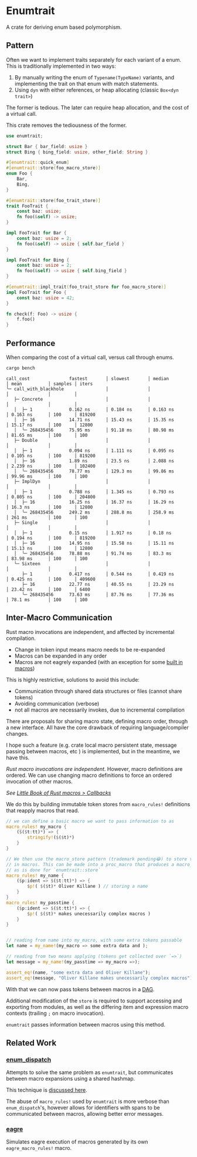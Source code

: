 # Enumtrait
A crate for deriving enum based polymorphism.

## Pattern
Often we want to implement traits separately for each variant of a enum.
This is traditionally implemented in two ways:
1. By manually writing the enum of `Typename(TypeName)` variants, and implementing the trait on that enum with match statements.
2. Using `dyn` with either references, or heap allocating (classic `Box<dyn trait>`)

The former is tedious. The later can require heap allocation, and the cost of a virtual call.

This crate removes the tediousness of the former.
```rust
use enumtrait;

struct Bar { bar_field: usize }
struct Bing { bing_field: usize, other_field: String }

#[enumtrait::quick_enum]
#[enumtrait::store(foo_macro_store)]
enum Foo {
    Bar,
    Bing,
}

#[enumtrait::store(foo_trait_store)]
trait FooTrait {
    const baz: usize;
    fn foo(&self) -> usize;
}

impl FooTrait for Bar {
    const baz: usize = 2;  
    fn foo(&self) -> usize { self.bar_field }
}

impl FooTrait for Bing {  
    const baz: usize = 2;
    fn foo(&self) -> usize { self.bing_field }
}

#[enumtrait::impl_trait(foo_trait_store for foo_macro_store)]
impl FooTrait for Foo {
    const baz: usize = 42;
}

fn check(f: Foo) -> usize {
    f.foo()
}
```

## Performance
When comparing the cost of a virtual call, versus call through enums.
```bash
cargo bench
```
```text
call_cost               fastest       │ slowest       │ median        │ mean          │ samples │ iters
╰─ call_with_blackhole                │               │               │               │         │
   ├─ Concrete                        │               │               │               │         │
   │  ├─ 1              0.162 ns      │ 0.184 ns      │ 0.163 ns      │ 0.163 ns      │ 100     │ 819200
   │  ├─ 16             14.71 ns      │ 15.43 ns      │ 15.35 ns      │ 15.17 ns      │ 100     │ 12800
   │  ╰─ 268435456      75.95 ms      │ 91.18 ms      │ 80.98 ms      │ 81.65 ms      │ 100     │ 100
   ├─ Double                          │               │               │               │         │
   │  ├─ 1              0.094 ns      │ 1.111 ns      │ 0.095 ns      │ 0.105 ns      │ 100     │ 819200
   │  ├─ 16             1.89 ns       │ 23.5 ns       │ 2.088 ns      │ 2.239 ns      │ 100     │ 102400
   │  ╰─ 268435456      78.77 ms      │ 129.3 ms      │ 99.86 ms      │ 99.96 ms      │ 100     │ 100
   ├─ ImplDyn                         │               │               │               │         │
   │  ├─ 1              0.788 ns      │ 1.345 ns      │ 0.793 ns      │ 0.805 ns      │ 100     │ 204800
   │  ├─ 16             16.25 ns      │ 16.37 ns      │ 16.29 ns      │ 16.3 ns       │ 100     │ 12800
   │  ╰─ 268435456      249.2 ms      │ 288.8 ms      │ 258.9 ms      │ 261 ms        │ 100     │ 100
   ├─ Single                          │               │               │               │         │
   │  ├─ 1              0.15 ns       │ 1.917 ns      │ 0.18 ns       │ 0.194 ns      │ 100     │ 819200
   │  ├─ 16             14.95 ns      │ 15.58 ns      │ 15.11 ns      │ 15.13 ns      │ 100     │ 12800
   │  ╰─ 268435456      78.88 ms      │ 91.74 ms      │ 83.3 ms       │ 83.98 ms      │ 100     │ 100
   ╰─ Sixteen                         │               │               │               │         │
      ├─ 1              0.417 ns      │ 0.544 ns      │ 0.419 ns      │ 0.425 ns      │ 100     │ 409600
      ├─ 16             22.77 ns      │ 40.55 ns      │ 23.29 ns      │ 23.42 ns      │ 100     │ 6400
      ╰─ 268435456      73.63 ms      │ 87.76 ms      │ 77.36 ms      │ 78.1 ms       │ 100     │ 100
```


## Inter-Macro Communication
Rust macro invocations are independent, and affected by incremental compilation.
- Change in token input means macro needs to be re-expanded
- Macros can be expanded in any order
- Macros are not eagrely expanded (with an exception for some [built in macros](https://github.com/rust-lang/rust/blob/1.54.0/RELEASES.md#language))

This is highly restrictive, solutions to avoid this include:
- Communication through shared data structures or files (cannot share tokens)
- Avoiding communication (verbose)
- not all macros are necessarily invokes, due to incremental compilation

There are proposals for sharing macro state, defining macro order, through a new interface. All have the 
core drawback of requiring language/compiler changes. 

I hope such a feature (e.g. crate local macro persistent state, message passing between macros, etc ) is implemented, but in the meantime, we have this.

*Rust macro invocations are independent.* However, macro definitions are ordered. We can 
use changing macro definitions to force an ordered invocation of other macros.

*See [Little Book of Rust macros > Callbacks](https://veykril.github.io/tlborm/decl-macros/patterns/callbacks.html)*

We do this by building immutable token stores from `macro_rules!` definitions that reapply macros that read.
```rust
// we can define a basic macro we want to pass information to as
macro_rules! my_macro {
    ($($t:tt)*) => {
        stringify!($($t)*)
    }
}

// We then use the macro_store pattern (trademark pending😂) to store tokens 
// in macros. This can be made into a proc_macro that produces a macro_rules, 
// as is done for `enumtrait::store`
macro_rules! my_name {
    ($p:ident => $($t:tt)*) => {
        $p!( $($t)* Oliver Killane ) // storing a name
    }
}
macro_rules! my_passtime {
    ($p:ident => $($t:tt)*) => {
        $p!( $($t)* makes unecessarily complex macros ) 
    }
}


// reading from name into my_macro, with some extra tokens passable
let name = my_name!(my_macro => some extra data and ); 

// reading from two means applying (tokens get collected over `=>`)
let message = my_name!(my_passtime => my_macro =>); 

assert_eq!(name, "some extra data and Oliver Killane");
assert_eq!(message, "Oliver Killane makes unecessarily complex macros");
```
With that we can now pass tokens between macros in a [DAG](https://en.wikipedia.org/wiki/Directed_acyclic_graph).

Additional modification of the `store` is required to support accessing and 
exporting from modules, as well as the differing item and expression macro 
contexts (trailing `;` on macro invocation).

`enumtrait` passes information between macros using this method.

## Related Work
### [enum_dispatch](https://gitlab.com/antonok/enum_dispatch/)
Attempts to solve the same problem as `enumtrait`, but communicates between macro 
expansions using a shared hashmap.

This technique is [discussed here](https://gitlab.com/antonok/enum_dispatch/#registry-and-linkage).

The abuse of `macro_rules!` used by `enumtrait` is more verbose than `enum_dispatch`'s, however allows 
for identifiers with spans to be communicated between macros, allowing better error messages.

### [eagre](https://github.com/Emoun/eager)
Simulates eagre execution of macros generated by its own `eagre_macro_rules!` macro.
